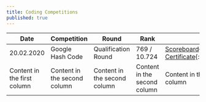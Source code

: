 ```yaml
---
title: Coding Competitions
published: true
---
```


Date | Competition | Round | Rank | Url
------------ | ------------- | ------------- | ------------- | -------------
20.02.2020 | Google Hash Code | Qualification Round | 769 / 10.724 | [Scoreboard](https://codingcompetitions.withgoogle.com/hashcode/archive/2020){:target="_blank"}<br />[Certificate](https://codingcompetitions.withgoogle.com/hashcode/certificate/round/00000000001a006c){:target="_blank"}
Content in the first column | Content in the second column | Content in the second column | Content in the second column | Content in the second column
